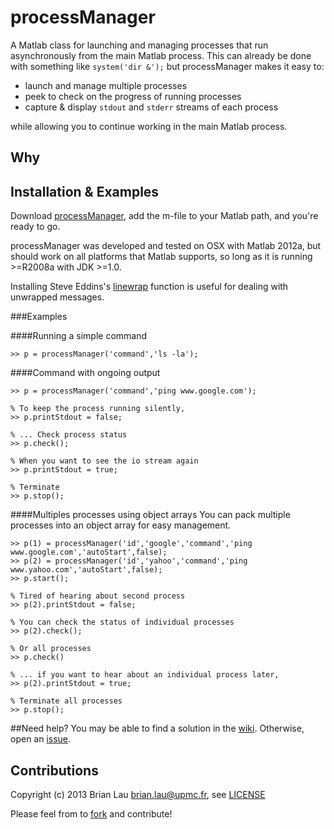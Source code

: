 # processManager

A Matlab class for launching and managing processes that run asynchronously from the main Matlab process. This can already be done with something like `system('dir &');` but processManager makes it easy to:

* launch and manage multiple processes
* peek to check on the progress of running processes
* capture & display `stdout` and `stderr` streams of each process

while allowing you to continue working in the main Matlab process.

## Why


## Installation & Examples
Download [processManager](https://github.com/brian-lau/MatlabProcessManager/archive/master.zip), add the m-file to your Matlab path, and you're ready to go.

processManager was developed and tested on OSX with Matlab 2012a, but should work on all platforms that Matlab supports, so long as it is running >=R2008a with JDK >=1.0.

Installing Steve Eddins's [linewrap](http://www.mathworks.com/matlabcentral/fileexchange/9909-line-wrap-a-string) function is useful for dealing with unwrapped messages.

###Examples

####Running a simple command
```
>> p = processManager('command','ls -la');
```

####Command with ongoing output
```
>> p = processManager('command','ping www.google.com');

% To keep the process running silently,
>> p.printStdout = false;

% ... Check process status
>> p.check();

% When you want to see the io stream again
>> p.printStdout = true;

% Terminate
>> p.stop();
```

####Multiples processes using object arrays
You can pack multiple processes into an object array for easy management.
```
>> p(1) = processManager('id','google','command','ping www.google.com','autoStart',false);
>> p(2) = processManager('id','yahoo','command','ping www.yahoo.com','autoStart',false);
>> p.start();

% Tired of hearing about second process
>> p(2).printStdout = false;

% You can check the status of individual processes
>> p(2).check();

% Or all processes
>> p.check()

% ... if you want to hear about an individual process later,
>> p(2).printStdout = true;

% Terminate all processes
>> p.stop();
```

##Need help?
You may be able to find a solution in the [wiki](https://github.com/brian-lau/MatlabProcessManager/wiki/Potential-gotchas). Otherwise, open an [issue](https://github.com/brian-lau/MatlabProcessManager/issues).

Contributions
--------------------------------
Copyright (c) 2013 Brian Lau [brian.lau@upmc.fr](mailto:brian.lau@upmc.fr), see [LICENSE](https://github.com/brian-lau/MatlabProcessManager/blob/master/LICENSE.txt)

Please feel from to [fork](https://github.com/brian-lau/MatlabProcessManager/fork) and contribute!
